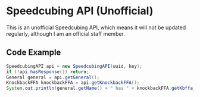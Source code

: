 # Speedcubing API (Unofficial)

This is an unofficial Speedcubing API, which means it will not be updated regularly, although I am an official staff member.

## Code Example

```java
SpeedcubingAPI api = new SpeedcubingAPI(uuid, key);
if (!api.hasResponse()) return;
General general = api.getGeneral();
KnockbackFFA knockbackFFA = api.getKnockbackFFA();
System.out.println(general.getName() + " has " + knockbackFFA.getKbffa_kill() + " kills in KnockbackFFA");
